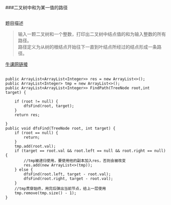 ###二叉树中和为某一值的路径
##
题目描述  
>输入一颗二叉树和一个整数，打印出二叉树中结点值的和为输入整数的所有路径。  
>路径定义为从树的根结点开始往下一直到叶结点所经过的结点形成一条路径。   

[牛课网链接](http://www.nowcoder.com/practice/b736e784e3e34731af99065031301bca?tpId=13&tqId=11177&rp=2&ru=/ta/coding-interviews&qru=/ta/coding-interviews/question-ranking) 

##  
```
public ArrayList<ArrayList<Integer>> res = new ArrayList<>();
public ArrayList<Integer> tmp = new ArrayList<>();
public ArrayList<ArrayList<Integer>> FindPath(TreeNode root,int target) {
    
	if (root != null) {
		dfsFind(root, target);
	}
	return res;

}
public void dfsFind(TreeNode root, int target) {
	if (root == null) {
		return;
	}
	tmp.add(root.val);
	if (target == root.val && root.left == null && root.right == null) {
        //tmp被递归使用，要使用他的副本加入res，否则会被改变
		res.add(new ArrayList<>(tmp));
	} else {
		dfsFind(root.left, target - root.val);
		dfsFind(root.right, target - root.val);
	}
    //tmp贯穿始终，用完后弹出当前节点，给上一层使用
	tmp.remove(tmp.size() - 1);
}
```
